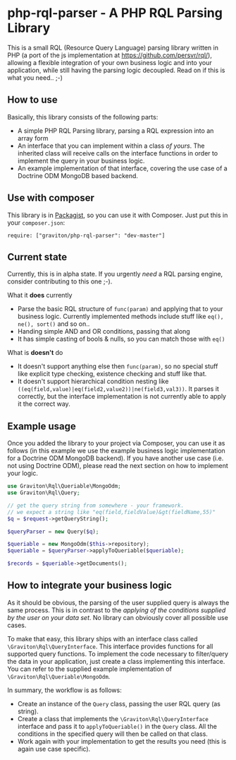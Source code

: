 php-rql-parser - A PHP RQL Parsing Library
==============

This is a small RQL (Resource Query Language) parsing library written in PHP (a port of the js implementation at https://github.com/persvr/rql/),
allowing a flexible integration of your own business logic and into your application, while still having the parsing logic decoupled. Read on if this is what you need.. ;-)  

## How to use

Basically, this library consists of the following parts:

* A simple PHP RQL Parsing library, parsing a RQL expression into an array form
* An interface that you can implement within a class *of yours*. The inherited class will receive calls on the interface functions in order to implement the query in your business logic.
* An example implementation of that interface, covering the use case of a Doctrine ODM MongoDB based backend.

## Use with composer

This library is in [Packagist](https://packagist.org/packages/graviton/php-rql-parser), so you can use it with Composer. Just put this in your ``composer.json``:

    require: ["graviton/php-rql-parser": "dev-master"]

## Current state

Currently, this is in alpha state. If you urgently *need* a RQL parsing engine, consider contributing to this one ;-).

What it **does** currently

* Parse the basic RQL structure of ``func(param)`` and applying that to your business logic. Currently implemented methods include stuff like ``eq(), ne(), sort()`` and so on..
* Handing simple AND and OR conditions, passing that along
* It has simple casting of bools & nulls, so you can match those with ``eq()``

What is **doesn't** do

* It doesn't support anything else then ``func(param)``, so no special stuff like explicit type checking, existence checking and stuff like that. 
* It doesn't support hierarchical condition nesting like ``((eq(field,value)|eq(field2,value2))|ne(field3,val3))``. It 
parses it correctly, but the interface implementation is not currently able to apply it the correct way.

## Example usage

Once you added the library to your project via Composer, you can use it as follows (in this example we use the example
business logic implementation for a Doctrine ODM MongoDB backend). If you have another use case (i.e. not using Doctrine ODM), please
 read the next section on how to implement your logic.

````php
use Graviton\Rql\Queriable\MongoOdm;
use Graviton\Rql\Query;

// get the query string from somewhere - your framework.
// we expect a string like "eq(field,fieldValue)&gt(fieldName,55)"
$q = $request->getQueryString();

$queryParser = new Query($q);

$queriable = new MongoOdm($this->repository);
$queriable = $queryParser->applyToQueriable($queriable);

$records = $queriable->getDocuments();
````

## How to integrate your business logic

As it should be obvious, the parsing of the user supplied query is always the same process. This is in contrast to the *applying
of the conditions supplied by the user on your data set*. No library can obviously cover all possible use cases.

To make that easy, this library ships with an interface class called ``\Graviton\Rql\QueryInterface``. This interface
provides functions for all supported query functions. To implement the code necessary to filter/query the data in your application,
just create a class implementing this interface. You can refer to the supplied example implementation of ``\Graviton\Rql\Queriable\MongoOdm``.

In summary, the workflow is as follows:

* Create an instance of the ``Query`` class, passing the user RQL query (as string).
* Create a class that implements the ``\Graviton\Rql\QueryInterface`` interface and pass it to ``applyToQueriable()`` in the ``Query`` class. All the conditions in the specified query will then be called on that class.
* Work again with your implementation to get the results you need (this is again use case specific).
